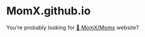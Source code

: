 # MomX.github.io

You're probably looking for [:ring: MomX/Momx](http://momx.github.io/MomX/) website?
